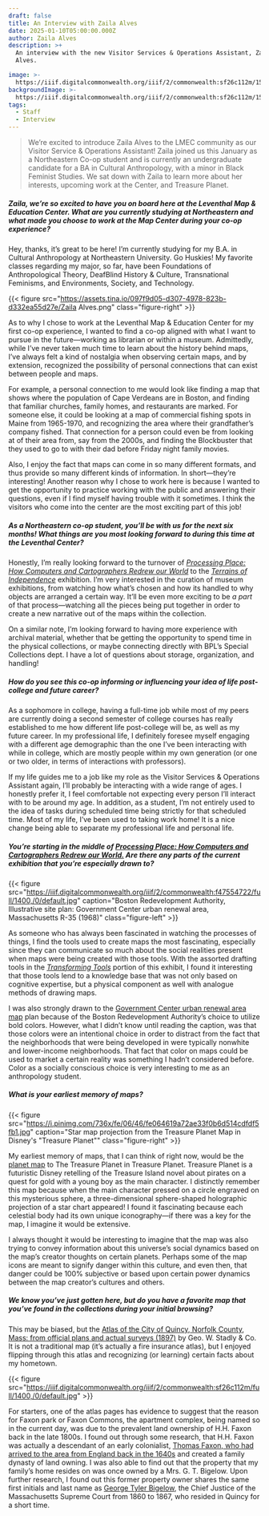 ```yaml
---
draft: false
title: An Interview with Zaila Alves
date: 2025-01-10T05:00:00.000Z
author: Zaila Alves
description: >+
  An interview with the new Visitor Services & Operations Assistant, Zaila
  Alves.

image: >-
  https://iiif.digitalcommonwealth.org/iiif/2/commonwealth:sf26c112m/1516,2984,8257,2757/1400,/0/default.jpg
backgroundImage: >-
  https://iiif.digitalcommonwealth.org/iiif/2/commonwealth:sf26c112m/1516,2984,8257,2757/1400,/0/default.jpg
tags:
  - Staff
  - Interview
---
```


> We’re excited to introduce Zaila Alves to the LMEC community as our Visitor Service & Operations Assistant! Zaila joined us this January as a Northeastern Co-op student and is currently an undergraduate candidate for a BA in Cultural Anthropology, with a minor in Black Feminist Studies. We sat down with Zaila to learn more about her interests, upcoming work at the Center, and Treasure Planet.

##### ***Zaila, we’re so excited to have you on board here at the Leventhal Map & Education Center. What are you currently studying at Northeastern and what made you choose to work at the Map Center during your co-op experience?***

Hey, thanks, it’s great to be here! I’m currently studying for my B.A. in Cultural Anthropology at Northeastern University. Go Huskies! My favorite classes regarding my major, so far, have been Foundations of Anthropological Theory, DeafBlind History & Culture, Transnational Feminisms, and Environments, Society, and Technology.

{{< figure src="https://assets.tina.io/097f9d05-d307-4978-823b-d332ea55d27e/Zaila Alves.png" class="figure-right" >}}

As to why I chose to work at the Leventhal Map & Education Center for my first co-op experience, I wanted to find a co-op aligned with what I want to pursue in the future—working as librarian or within a museum. Admittedly, while I’ve never taken much time to learn about the history behind maps, I’ve always felt a kind of nostalgia when observing certain maps, and by extension, recognized the possibility of personal connections that can exist between people and maps.

For example, a personal connection to me would look like finding a map that shows where the population of Cape Verdeans are in Boston, and finding that familiar churches, family homes, and restaurants are marked. For someone else, it could be looking at a map of commercial fishing spots in Maine from 1965-1970, and recognizing the area where their grandfather’s company fished. That connection for a person could even be from looking at of their area from, say from the 2000s, and finding the Blockbuster that they used to go to with their dad before Friday night family movies.

Also, I enjoy the fact that maps can come in so many different formats, and thus provide so many different kinds of information. In short—they’re interesting! Another reason why I chose to work here is because I wanted to get the opportunity to practice working with the public and answering their questions, even if I find myself having trouble with it sometimes. I think the visitors who come into the center are the most exciting part of this job!

##### ***As a Northeastern co-op student, you’ll be with us for the next six months! What things are you most looking forward to during this time at the Leventhal Center?***

Honestly, I’m really looking forward to the turnover of *[Processing Place: How Computers and Cartographers Redrew our World](https://www.leventhalmap.org/digital-exhibitions/processing-place/)* to the *[Terrains of Independence](https://www.leventhalmap.org/articles/terrains-of-independence-preview/)* exhibition. I’m very interested in the curation of museum exhibitions, from watching how what’s chosen and how its handled to why objects are arranged a certain way. It’ll be even more exciting to be *a part* of that process—watching all the pieces being put together in order to create a new narrative out of the maps within the collection.

On a similar note, I’m looking forward to having more experience with archival material, whether that be getting the opportunity to spend time in the physical collections, or maybe connecting directly with BPL’s Special Collections dept. I have a lot of questions about storage, organization, and handling!

##### ***How do you see this co-op informing or influencing your idea of life post-college and future career?***

As a sophomore in college, having a full-time job while most of my peers are currently doing a second semester of college courses has really established to me how different life post-college will be, as well as my future career. In my professional life, I definitely foresee myself engaging with a different age demographic than the one I’ve been interacting with while in college, which are mostly people within my own generation (or one or two older, in terms of interactions with professors).

If my life guides me to a job like my role as the Visitor Services & Operations Assistant again, I’ll probably be interacting with a wide range of ages. I honestly prefer it, I feel comfortable not expecting every person I’ll interact with to be around my age. In addition, as a student, I’m not entirely used to the idea of tasks during scheduled time being strictly for that scheduled time. Most of my life, I’ve been used to taking work home! It is a nice change being able to separate my professional life and personal life.

##### ***You’re starting in the middle of [Processing Place: How Computers and Cartographers Redrew our World.](https://www.leventhalmap.org/digital-exhibitions/processing-place/) Are there any parts of the current exhibition that you’re especially drawn to?***

{{< figure src="https://iiif.digitalcommonwealth.org/iiif/2/commonwealth:f47554722/full/1400,/0/default.jpg" caption="Boston Redevelopment Authority, Illustrative site plan: Government Center urban renewal area, Massachusetts R-35 (1968)" class="figure-left" >}}

As someone who has always been fascinated in watching the processes of things, I find the tools used to create maps the most fascinating, especially since they can communicate so much about the social realities present when maps were being created with those tools. With the assorted drafting tools in the *[Transforming Tools](https://www.leventhalmap.org/digital-exhibitions/processing-place/catalogue/04-transforming-tools/)* portion of this exhibit, I found it interesting that those tools lend to a knowledge base that was not only based on cognitive expertise, but a physical component as well with analogue methods of drawing maps.

I was also strongly drawn to the [Government Center urban renewal area map](https://www.leventhalmap.org/digital-exhibitions/processing-place/catalogue/04-transforming-tools/4.3/) plan because of the Boston Redevelopment Authority’s choice to utilize bold colors. However, what I didn’t know until reading the caption, was that those colors were an intentional choice in order to distract from the fact that the neighborhoods that were being developed in were typically nonwhite and lower-income neighborhoods. That fact that color on maps could be used to market a certain reality was something I hadn’t considered before. Color as a socially conscious choice is very interesting to me as an anthropology student.

##### ***What is your earliest memory of maps?***

{{< figure src="https://i.pinimg.com/736x/fe/06/46/fe064619a72ae33f0b6d514cdfdf5fb1.jpg" caption="Star map projection from the Treasure Planet Map in Disney's &#x22;Treasure Planet&#x22;" class="figure-right" >}}

My earliest memory of maps, that I can think of right now, would be the [planet map](https://www.therpf.com/forums/attachments/tpmr11-png.1078169/) to The Treasure Planet in Treasure Planet. Treasure Planet is a futuristic Disney retelling of the Treasure Island novel about pirates on a quest for gold with a young boy as the main character. I distinctly remember this map because when the main character pressed on a circle engraved on this mysterious sphere, a three-dimensional sphere-shaped holographic projection of a star chart appeared! I found it fascinating because each celestial body had its own unique iconography—if there was a key for the map, I imagine it would be extensive.

I always thought it would be interesting to imagine that the map was also trying to convey information about this universe’s social dynamics based on the map’s creator thoughts on certain planets. Perhaps some of the map icons are meant to signify danger within this culture, and even then, that danger could be 100% subjective or based upon certain power dynamics between the map creator’s cultures and others.

##### ***We know you’ve just gotten here, but do you have a favorite map that you’ve found in the collections during your initial browsing?***

This may be biased, but the [Atlas of the City of Quincy, Norfolk County, Mass: from official plans and actual surveys (1897)](https://collections.leventhalmap.org/search/commonwealth:rx916j21s) by Geo. W. Stadly & Co. It is not a traditional map (it’s actually a fire insurance atlas), but I enjoyed flipping through this atlas and recognizing (or learning) certain facts about my hometown.

{{< figure src="https://iiif.digitalcommonwealth.org/iiif/2/commonwealth:sf26c112m/full/1400,/0/default.jpg" >}}

For starters, one of the atlas pages has evidence to suggest that the reason for Faxon park or Faxon Commons, the apartment complex, being named so in the current day, was due to the prevalent land ownership of H.H. Faxon back in the late 1800s. I found out through some research, that H.H. Faxon was actually a descendant of an early colonialist, [Thomas Faxon, who had arrived to the area from England back in the 1640s](https://ufpc.org/ufpc-vignettes/f/the-faxon-family) and created a family dynasty of land owning. I was also able to find out that the property that my family’s home resides on was once owned by a Mrs. G. T. Bigelow. Upon further research, I found out this former property owner shares the same first initials and last name as [George Tyler Bigelow](https://www.digitalcommonwealth.org/search/commonwealth:73666f734), the Chief Justice of the Massachusetts Supreme Court from 1860 to 1867, who resided in Quincy for a short time.
